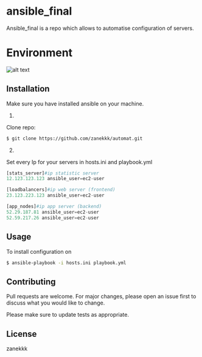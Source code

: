 # ansible_final
Ansible_final is a repo which allows to automatise configuration of servers. 

# Environment 
  
![alt text](https://github.com/zanekkk/pp5/environment.png)

## Installation
Make sure you have installed ansible on your machine. 

1.
Clone repo: 

```bash
$ git clone https://github.com/zanekkk/automat.git
```

2.
Set every Ip for your servers in hosts.ini and playbook.yml


```python
[stats_server]#ip statistic server
12.123.123.123 ansible_user=ec2-user

[loadbalancers]#ip web server (frontend)
23.123.223.123 ansible_user=ec2-user

[app_nodes]#ip app server (backend)
52.29.187.81 ansible_user=ec2-user
52.59.217.26 ansible_user=ec2-user
```


## Usage

To install configuration on 

```bash
$ ansible-playbook -i hosts.ini playbook.yml 
```

## Contributing
Pull requests are welcome. For major changes, please open an issue first to discuss what you would like to change.

Please make sure to update tests as appropriate.

## License
zanekkk
